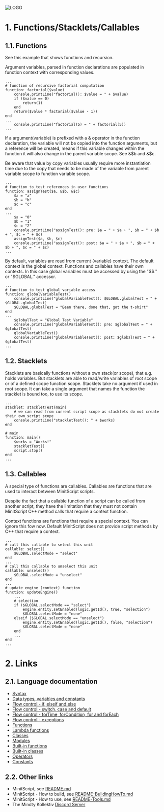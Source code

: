 ![LOGO](https://raw.githubusercontent.com/andreasdr/minitscript/master/resources/github/minitscript-logo.png)

# 1. Functions/Stacklets/Callables

## 1.1. Functions

See this example that shows functions and recursion.

Argument variables, parsed in function declarations are populated in function context with corresponding values.
```
...
# function of recursive factorial computation
function: factorial($value)
	console.printLine("factorial(): $value = " + $value)
	if ($value == 0) 
		return(1)
	end
	return($value * factorial($value - 1))
end
...
	console.printLine("factorial(5) = " + factorial(5))
...
```

If a argument(variable) is prefixed with a & operator in the function declaration, the variable will not be copied into the function arguments, 
but a reference will be created, means if this variable changes within the function it will also change in the parent variable scope.
See &$b and &$c.

Be aware that value by copy variables usually require more instantiation time due to the copy that needs to be made of the variable from parent variable scope to function variable scope. 
```
...
# function to test references in user functions
function: assignTest($a, &$b, &$c)
	$a = "a"
	$b = "b"
	$c = "c"
end
...
	$a = "0"
	$b = "1"
	$c = "2"
	console.printLine("assignTest(): pre: $a = " + $a + ", $b = " + $b + ", $c = " + $c)
	assignTest($a, $b, $c)
	console.printLine("assignTest(): post: $a = " + $a + ", $b = " + $b + ", $c = " + $c)
...
``` 

By default, variables are read from current (variable) context. The default context is the global context. 
Functions and callables have their own contexts. In this case global variables must be accessed by using the "$$." or "$GLOBAL." accessor.
```
...
# function to test global variable access
function: globalVariableTest()
	console.printLine("globalVariableTest(): $GLOBAL.globalTest = " + $GLOBAL.globalTest)
	$GLOBAL.globalTest = "Been there, done that, got the t-shirt"
end
...
	$globalTest = "Global Test Variable"
	console.printLine("globalVariableTest(): pre: $globalTest = " + $globalTest)
	globalVariableTest()
	console.printLine("globalVariableTest(): post: $globalTest = " + $globalTest)
...
```

## 1.2. Stacklets

Stacklets are basically functions without a own stack(or scope), that e.g. holds variables. 
But stacklets are able to read/write variables of root scope or of a defined scope function scope. 
Stacklets take no argument if used in root scope. It can take a single argument that names the function the stacklet is bound too, to use its scope.

```
...
stacklet: stackletTest(main)
	# we can read from current script scope as stacklets do not create their own script scope
	console.printLine("stackletTest(): " + $works)
end

# main
function: main()
	$works = "Works!"
	stackletTest()
	script.stop()
end
...

```  

## 1.3. Callables

A special type of functions are callables. Callables are functions that are used to interact between MinitScript scripts.
 
Despite the fact that a callable function of a script can be called from another script, 
they have the limitation that they must not contain MinitScript C++ method calls that require a context function.

Context functions are functions that require a special context. You can ignore this fow now. 
Default MinitScript does not provide script methods by C++ that require a context. 

```
...
# call this callable to select this unit 
callable: select()
	$GLOBAL.selectMode = "select"
end
...
# call this callable to unselect this unit 
callable: unselect()
	$GLOBAL.selectMode = "unselect"
end
...
# update engine (context) function
function: updateEngine()
	...
	# selection
	if ($GLOBAL.selectMode == "select")
		engine.entity.setEnabled(logic.getId(), true, "selection")
		$GLOBAL.selectMode = "none"
	elseif ($GLOBAL.selectMode == "unselect")
		engine.entity.setEnabled(logic.getId(), false, "selection")
		$GLOBAL.selectMode = "none"
	end
	...
end
...
```

# 2. Links

## 2.1. Language documentation
- [Syntax](./README-Syntax.md)
- [Data types, variables and constants](./README-DataTypes.md)
- [Flow control - if, elseif and else](./README-FlowControl-Conditions.md)
- [Flow control - switch, case and default](./README-FlowControl-Conditions2.md)
- [Flow control - forTime, forCondition, for and forEach](./README-FlowControl-Loops.md)
- [Flow control - exceptions](./README-FlowControl-Exceptions.md)
- [Functions](./README-Functions.md)
- [Lambda functions](./README-Lambda-Functions.md)
- [Classes](./README-Classes.md)
- [Modules](./README-Modules.md)
- [Built-in functions](./README-BuiltIn-Functions.md)
- [Built-in classes](./README-BuiltIn-Classes.md)
- [Operators](./README-Operators.md)
- [Constants](./README-Constants.md)

## 2.2. Other links

- MinitScript, see [README.md](../README.md)
- MinitScript - How to build, see [README-BuildingHowTo.md](../README-BuildingHowTo.md)
- MinitScript - How to use, see [README-Tools.md](../README-Tools.md)
- The Mindty Kollektiv [Discord Server](https://discord.gg/Na4ACaFD)
